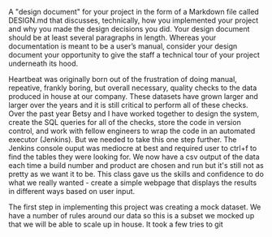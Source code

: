 A "design document" for your project in the form of a Markdown file called DESIGN.md that discusses, technically,
how you implemented your project and why you made the design decisions you did. Your design document should be at least several paragraphs in length.
Whereas your documentation is meant to be a user’s manual, consider your design document your opportunity to give the staff a technical tour of your project underneath its hood.

Heartbeat was originally born out of the frustration of doing manual, repeative, frankly boring, but overall necessary, quality checks to the
data produced in house at our company. These datasets have grown larger and larger over the years and it is still critical to perform all of these checks.
Over the past year Betsy and I have worked together to design the system, create the SQL queries for all of the checks, store the code in version control,
and work with fellow engineers to wrap the code in an automated executor (Jenkins). But we needed to take this one step further. The Jenkins console ouput
was mediocre at best and required user to ctrl+f to find the tables they were looking for. We now have a csv output of the data each time a build number and
product are chosen and run but it's still not as pretty as we want it to be. This class gave us the skills and confidence to do what we really wanted -
create a simple webpage that displays the results in different ways based on user input.

The first step in implementing this project was creating a mock dataset. We have a number of rules around our data so this is a subset we mocked up
that we will be able to scale up in house. It took a few tries to git